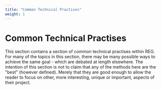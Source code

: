 ```yaml
---
title: "Common Technical Practises"
weight: 1
---
```


# Common Technical Practises

This section contains a section of common technical practises within REG. For many of the topics in this section, there may be many possible ways to achieve the same goal - which are debated at length elsewhere. The intention of this section is not to claim that any of the methods here are the "best" (however defined). Merely that they are good enough to allow the reader to focus on other, more interesting, unique or important, aspects of their project.
